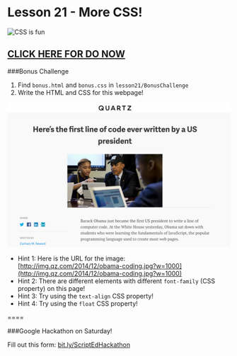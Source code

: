 Lesson 21 - More CSS!
========

![CSS is fun](http://i.giphy.com/pX8D09atj822I.gif)

## [CLICK HERE FOR DO NOW](https://docs.google.com/document/d/1yHDKFHp1tHFLU2fVl4-aM3p2hgBUZuhcKOF81R_m7bc/edit?usp=sharing)


###Bonus Challenge

1. Find `bonus.html` and `bonus.css` in `lesson21/BonusChallenge`
2. Write the HTML and CSS for this webpage!

![Obama coding](images/obama-coding.png)

* Hint 1: Here is the URL for the image: [http://img.qz.com/2014/12/obama-coding.jpg?w=1000](http://img.qz.com/2014/12/obama-coding.jpg?w=1000)
* Hint 2: There are different elements with different `font-family` (CSS property) on this page!
* Hint 3: Try using the `text-align` CSS property!
* Hint 4: Try using the `float` CSS property!

====

###Google Hackathon on Saturday!

Fill out this form: [bit.ly/ScriptEdHackathon](http://bit.ly/ScriptEdHackathon)
